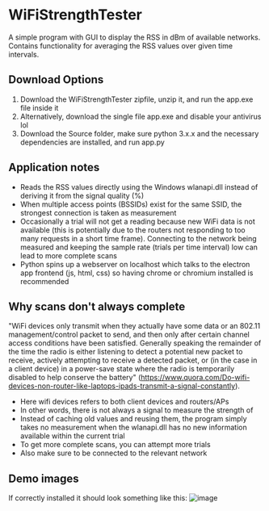 # WiFiStrengthTester
A simple program with GUI to display the RSS in dBm of available networks. Contains functionality for averaging the RSS values over given time intervals.

## Download Options
1. Download the WiFiStrengthTester zipfile, unzip it, and run the app.exe file inside it
2. Alternatively, download the single file app.exe and disable your antivirus lol
3. Download the Source folder, make sure python 3.x.x and the necessary dependencies are installed, and run app.py

## Application notes
* Reads the RSS values directly using the Windows wlanapi.dll instead of deriving it from the signal quality (%)
* When multiple access points (BSSIDs) exist for the same SSID, the strongest connection is taken as measurement
* Occasionally a trial will not get a reading because new WiFi data is not available (this is potentially due to the routers not responding to too many requests in a short time frame). Connecting to the network being measured and keeping the sample rate (trials per time interval) low can lead to more complete scans
* Python spins up a webserver on localhost which talks to the electron app frontend (js, html, css) so having chrome or chromium installed is recommended

## Why scans don't always complete
"WiFi devices only transmit when they actually have some data or an 802.11 management/control packet to send, and then only after certain channel access conditions have been satisfied. Generally speaking the remainder of the time the radio is either listening to detect a potential new packet to receive, actively attempting to receive a detected packet, or (in the case in a client device) in a power-save state where the radio is temporarily disabled to help conserve the battery" (https://www.quora.com/Do-wifi-devices-non-router-like-laptops-ipads-transmit-a-signal-constantly).
* Here wifi devices refers to both client devices and routers/APs
* In other words, there is not always a signal to measure the strength of
* Instead of caching old values and reusing them, the program simply takes no measurement when the wlanapi.dll has no new information available within the current trial
* To get more complete scans, you can attempt more trials
* Also make sure to be connected to the relevant network

## Demo images
If correctly installed it should look something like this:
![image](https://user-images.githubusercontent.com/97496861/153332885-59c45192-06fa-4b46-a74b-d135fa4ca40b.png)
